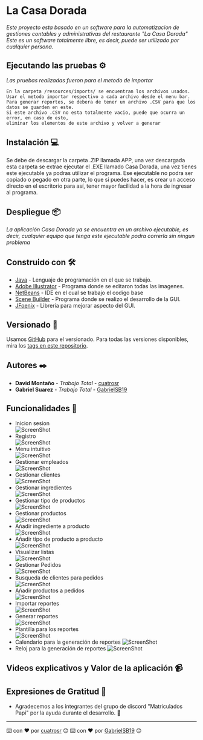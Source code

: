 # La Casa Dorada

_Este proyecto esta basado en un software para la automatizacion de gestiones contables y administrativas del restaurante "La Casa Dorada"_<br>
_Este es un software totalmente libre, es decir, puede ser utilizado por cualquier persona._

## Ejecutando las pruebas ⚙️

_Las pruebas realizadas fueron para el metodo de importar_

```
En la carpeta /resources/imports/ se encuentran los archivos usados.
Usar el metodo importar respectivo a cada archivo desde el menu bar.
Para generar reportes, se debera de tener un archivo .CSV para que los datos se guarden en este.
Si este archivo .CSV no esta totalmente vacio, puede que ocurra un error, en caso de esto, 
eliminar los elementos de este archivo y volver a generar
```

## Instalación 💻

Se debe de descargar la carpeta .ZIP llamada APP, una vez descargada esta carpeta se extrae ejecutar el .EXE llamado Casa Dorada, una vez tienes este ejecutable ya podras utilizar el programa. Ese ejecutable no podra ser copiado o pegado en otra parte, lo que si puedes hacer, es crear un acceso directo en el escritorio para así, tener mayor facilidad a la hora de ingresar al programa.

## Despliegue 📦

_La aplicación Casa Dorada ya se encuentra en un archivo ejecutable, es decir, cualquier equipo que tenga este ejecutable podra correrla sin ningun problema_

## Construido con 🛠️

* [Java](https://www.oracle.com/co/java/technologies/javase/javase-jdk8-downloads.html) - Lenguaje de programación en el que se trabajo.
* [Adobe Illustrator](https://www.adobe.com/la/products/illustrator/free-trial-download.html) - Programa donde se editaron todas las imagenes.
* [NetBeans](https://netbeans.apache.org/) - IDE en el cual se trabajo el codigo base
* [Scene Builder](https://gluonhq.com/products/scene-builder/) - Programa donde se realizo el desarrollo de la GUI.
* [JFoenix](https://github.com/sshahine/JFoenix) - Libreria para mejorar aspecto del GUI.

## Versionado 📌

Usamos [GitHub](https://github.com/) para el versionado. Para todas las versiones disponibles, mira los [tags en este repositorio](https://github.com/GabrielSB19/JFX-System-Casa-Dorada).

## Autores ✒️

* **David Montaño** - *Trabajo Total* - [cuatrosr](https://github.com/cuatrosr)
* **Gabriel Suarez** - *Trabajo Total* - [GabrielSB19](https://github.com/GabrielSB19)

## Funcionalidades 📱
* Inicion sesion <br>
![ScreenShot](https://github.com/GabrielSB19/JFX-System-Casa-Dorada/blob/master/resources/image/Inicio%20Sesion.png)
* Registro <br>
![ScreenShot](https://github.com/GabrielSB19/JFX-System-Casa-Dorada/blob/master/resources/image/Registro.png)
* Menu intuitivo <br>
![ScreenShot](https://github.com/GabrielSB19/JFX-System-Casa-Dorada/blob/master/resources/image/Menu.png)
* Gestionar empleados <br>
![ScreenShot](https://github.com/GabrielSB19/JFX-System-Casa-Dorada/blob/master/resources/image/Empleados.png)
* Gestionar clientes <br>
![ScreenShot](https://github.com/GabrielSB19/JFX-System-Casa-Dorada/blob/master/resources/image/Cliente.png)
* Gestionar ingredientes <br>
![ScreenShot](https://github.com/GabrielSB19/JFX-System-Casa-Dorada/blob/master/resources/image/Ingredientes.png)
* Gestionar tipo de productos <br>
![ScreenShot](https://github.com/GabrielSB19/JFX-System-Casa-Dorada/blob/master/resources/image/Tipo%20de%20Producto.png)
* Gestionar productos <br>
![ScreenShot](https://github.com/GabrielSB19/JFX-System-Casa-Dorada/blob/master/resources/image/Productos.png)
* Añadir ingrediente a producto <br>
![ScreenShot](https://github.com/GabrielSB19/JFX-System-Casa-Dorada/blob/master/resources/image/AddIngToP.png)
* Añadir tipo de producto a producto <br>
![ScreenShot](https://github.com/GabrielSB19/JFX-System-Casa-Dorada/blob/master/resources/image/AddTpToP.png)
* Visualizar listas <br>
![ScreenShot](https://github.com/GabrielSB19/JFX-System-Casa-Dorada/blob/master/resources/image/ListarElementos.png)
* Gestionar Pedidos <br>
![ScreenShot](https://github.com/GabrielSB19/JFX-System-Casa-Dorada/blob/master/resources/image/Pedidos.png)
* Busqueda de clientes para pedidos <br>
![ScreenShot](https://github.com/GabrielSB19/JFX-System-Casa-Dorada/blob/master/resources/image/BusquedaC.png)
* Añadir productos a pedidos <br>
![ScreenShot](https://github.com/GabrielSB19/JFX-System-Casa-Dorada/blob/master/resources/image/AddPToO.png)
* Importar reportes <br>
![ScreenShot](https://github.com/GabrielSB19/JFX-System-Casa-Dorada/blob/master/resources/image/Importar%20registros.png)
* Generar reportes <br>
![ScreenShot](https://github.com/GabrielSB19/JFX-System-Casa-Dorada/blob/master/resources/image/Reportes.png)
* Plantilla para los reportes <br>
![ScreenShot](https://github.com/GabrielSB19/JFX-System-Casa-Dorada/blob/master/resources/image/ReportBase.png)
* Calendario para la generación de reportes
![ScreenShot](https://github.com/GabrielSB19/JFX-System-Casa-Dorada/blob/master/resources/image/Calendar.png)
* Reloj para la generación de reportes
![ScreenShot](https://github.com/GabrielSB19/JFX-System-Casa-Dorada/blob/master/resources/image/Reloj.png)

## Videos explicativos y Valor de la aplicación 📹

## Expresiones de Gratitud 🎁

* Agradecemos a los integrantes del grupo de discord "Matriculados Papi" por la ayuda durante el desarrollo. 📢

---
⌨️ con ❤️ por [cuatrosr](https://github.com/cuatrosr) 😊
⌨️ con ❤️ por [GabrielSB19](https://github.com/GabrielSB19) 😊

